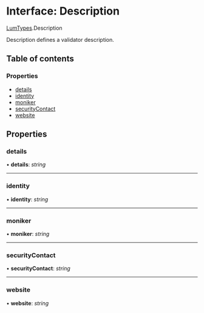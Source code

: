 # Interface: Description

[LumTypes](../modules/lumtypes.md).Description

Description defines a validator description.

## Table of contents

### Properties

- [details](lumtypes.description.md#details)
- [identity](lumtypes.description.md#identity)
- [moniker](lumtypes.description.md#moniker)
- [securityContact](lumtypes.description.md#securitycontact)
- [website](lumtypes.description.md#website)

## Properties

### details

• **details**: *string*

___

### identity

• **identity**: *string*

___

### moniker

• **moniker**: *string*

___

### securityContact

• **securityContact**: *string*

___

### website

• **website**: *string*
